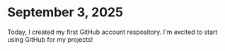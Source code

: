 # September 3, 2025
Today, I created my first GitHub account respository. I'm excited to start using GitHub for my projects!
